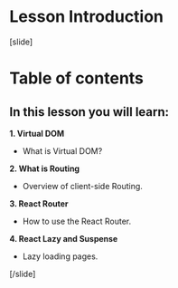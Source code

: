 # Lesson Introduction

[slide]

# Table of contents

## In this lesson you will learn:

**1. Virtual DOM**

-  What is Virtual DOM?

**2. What is Routing**

-  Overview of client\-side Routing.

**3. React Router**

-  How to use the React Router.

**4. React Lazy and Suspense**

-  Lazy loading pages.

[/slide]
